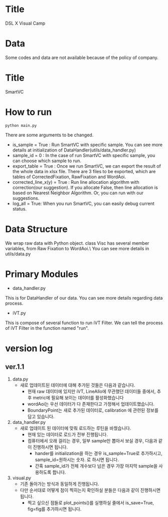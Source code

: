 # Title

DSL X Visual Camp

# Data

Some codes and data are not available because of the policy of company.

# Title

SmartVC

# How to run

```
python main.py
```

There are some arguments to be changed.
- is_sample = True : Run SmartVC with specific sample. You can see more details at initialization of DataHandler(utils/data_handler.py)
- sample_id = 0 : In the case of run SmartVC with specific sample, you can choose which sample to run.
- export_table = True : Once we run SmartVC, we can export the result of the whole data in xlsx file. There are 3 files to be exported, which are tables of CorrectedFixation, RawFixation and WordAoi.   
- corrected_line_x(y) = True : Run line allocation algorithm with correction(our suggestion). If you allocate False, then line allocation is based on Nearest Neighbor Algorithm. Or, you can run with our suggestions.
- log_all = True: When you run SmartVC, you can easily debug current status.

# Data Structure

We wrap raw data with Python object. class Visc has several member variables, from Raw Fixation to WordAoi.\\
You can see more details in utils/data.py

# Primary Modules

- data_handler.py

This is for DataHandler of our data. You can see more details regarding data process. 

- iVT.py

This is compose of several function to run iVT Filter. We can tell the process of iVT Filter in the function named "run".



# version log

## ver.1.1

1. data.py
    - 새로 업데이트된 데이터에 대해 추가된 것들은 다음과 같습니다.
        - 현재 raw 데이터에 있지만 iVT, LineAllo에 무관했던 데이터들 중에서, 추후 metric에 필요해 보이는 데이터를 활성화했습니다
        - wordAoi는 우선 데이터가 다 존재한다고 가정해서 업데이트했습니다.
        - BoundaryPoint는 새로 추가된 데이터로, calibration 에 관련된 정보를 담고 있습니다.
2. data_handler.py
    - 새로 업데이트 된 데이터에 맞춰 로드하는 루틴을 바꿨습니다.
        - 현재 있는 데이터로 로드가 전부 진행됩니다.
        - 컴퓨터에서 오래 걸리는 경우, 일부 sample만 뽑아서 보실 경우, 다음과 같이 진행하시면 됩니다.
            - hander를 initialization을 하는 경우 is_sample=True로 추가하시고, sample_id=원하시는 숫자. 로 하시면 됩니다.
            - 간혹 sample_id가 전체 개수보다 넘은 경우 가장 마지막 sample을 사용하도록 합니다.
3. visual.py
    - 기존 돌아가는 방식과 동일하게 진행됩니다.
    - 다만 순서대로 어떻게 점이 찍히는지 확인하실 분들은 다음과 같이 진행하시면 됩니다.
        - 찍고 싶으신 점들로 plot_points()를 실행하실 줄에서 is_save=True, fig=fig를 추가하시면 됩니다.


